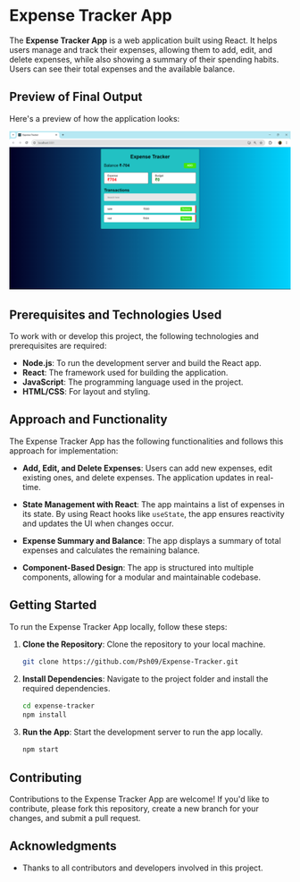 # Expense Tracker App


The **Expense Tracker App** is a web application built using React. It helps users manage and track their expenses, allowing them to add, edit, and delete expenses, while also showing a summary of their spending habits. Users can see their total expenses and the available balance.

## Preview of Final Output
Here's a preview of how the application looks:

![Preview of Expense Tracker](Preview.png)  

## Prerequisites and Technologies Used
To work with or develop this project, the following technologies and prerequisites are required:

- **Node.js**: To run the development server and build the React app.
- **React**: The framework used for building the application.
- **JavaScript**: The programming language used in the project.
- **HTML/CSS**: For layout and styling.

## Approach and Functionality
The Expense Tracker App has the following functionalities and follows this approach for implementation:

- **Add, Edit, and Delete Expenses**: Users can add new expenses, edit existing ones, and delete expenses. The application updates in real-time.

- **State Management with React**: The app maintains a list of expenses in its state. By using React hooks like `useState`, the app ensures reactivity and updates the UI when changes occur.

- **Expense Summary and Balance**: The app displays a summary of total expenses and calculates the remaining balance.

- **Component-Based Design**: The app is structured into multiple components, allowing for a modular and maintainable codebase.

## Getting Started
To run the Expense Tracker App locally, follow these steps:

1. **Clone the Repository**: Clone the repository to your local machine.
   ```bash
   git clone https://github.com/Psh09/Expense-Tracker.git
   ```

2. **Install Dependencies**: Navigate to the project folder and install the required dependencies.
   ```bash
   cd expense-tracker
   npm install
   ```

3. **Run the App**: Start the development server to run the app locally.
   ```bash
   npm start
   ```

## Contributing
Contributions to the Expense Tracker App are welcome! If you'd like to contribute, please fork this repository, create a new branch for your changes, and submit a pull request.

## Acknowledgments
- Thanks to all contributors and developers involved in this project.
